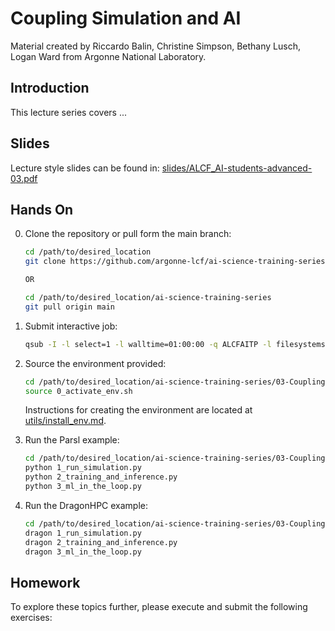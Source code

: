 # Coupling Simulation and AI

Material created by Riccardo Balin, Christine Simpson, Bethany Lusch, Logan Ward from Argonne National Laboratory.

## Introduction

This lecture series covers ...

## Slides

Lecture style slides can be found in: [slides/ALCF_AI-students-advanced-03.pdf](slides/ALCF_AI-students-advanced-03.pdf)

## Hands On

0. Clone the repository or pull form the main branch:

    ```bash
    cd /path/to/desired_location
    git clone https://github.com/argonne-lcf/ai-science-training-series.git

    OR

    cd /path/to/desired_location/ai-science-training-series
    git pull origin main
    ```

1. Submit interactive job:

    ```bash
    qsub -I -l select=1 -l walltime=01:00:00 -q ALCFAITP -l filesystems=home:eagle -A ALCFAITP
    ```

2. Source the environment provided:

    ```bash
    cd /path/to/desired_location/ai-science-training-series/03-Coupling-Sim-AI
    source 0_activate_env.sh
    ```

    Instructions for creating the environment are located at [utils/install_env.md](./utils/install_env.md). 

3. Run the Parsl example:

    ```bash
    cd /path/to/desired_location/ai-science-training-series/03-Coupling-Sim-AI/parsl
    python 1_run_simulation.py
    python 2_training_and_inference.py
    python 3_ml_in_the_loop.py
    ```

4. Run the DragonHPC example:

    ```bash
    cd /path/to/desired_location/ai-science-training-series/03-Coupling-Sim-AI/dragonhpc
    dragon 1_run_simulation.py
    dragon 2_training_and_inference.py
    dragon 3_ml_in_the_loop.py
    ```

## Homework

To explore these topics further, please execute and submit the following exercises:
